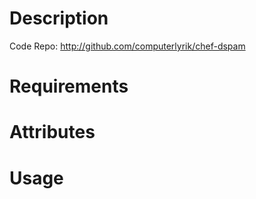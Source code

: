 Description
===========

Code Repo: http://github.com/computerlyrik/chef-dspam

Requirements
============

Attributes
==========

Usage
=====

